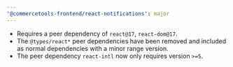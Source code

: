 ```yaml
---
'@commercetools-frontend/react-notifications': major
---
```


- Requires a peer dependency of `react@17`, `react-dom@17`.
- The `@types/react*` peer dependencies have been removed and included as normal dependencies with a minor range version.
- The peer dependency `react-intl` now only requires version `>=5`.

